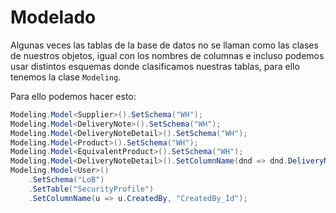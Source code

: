 # Modelado

Algunas veces las tablas de la base de datos no se llaman como las clases de nuestros objetos, igual con los nombres de columnas e incluso podemos usar distintos esquemas donde clasificamos nuestras tablas, para ello tenemos la clase `Modeling`.

Para ello podemos hacer esto:

```` csharp
Modeling.Model<Supplier>().SetSchema("WH");
Modeling.Model<DeliveryNote>().SetSchema("WH");
Modeling.Model<DeliveryNoteDetail>().SetSchema("WH");
Modeling.Model<Product>().SetSchema("WH");
Modeling.Model<EquivalentProduct>().SetSchema("WH");
Modeling.Model<DeliveryNoteDetail>().SetColumnName(dnd => dnd.DeliveryNoteId, "DeliveryNote_Id");
Modeling.Model<User>()
    .SetSchema("LoB")
    .SetTable("SecurityProfile")
    .SetColumnName(u => u.CreatedBy, "CreatedBy_Id");
````